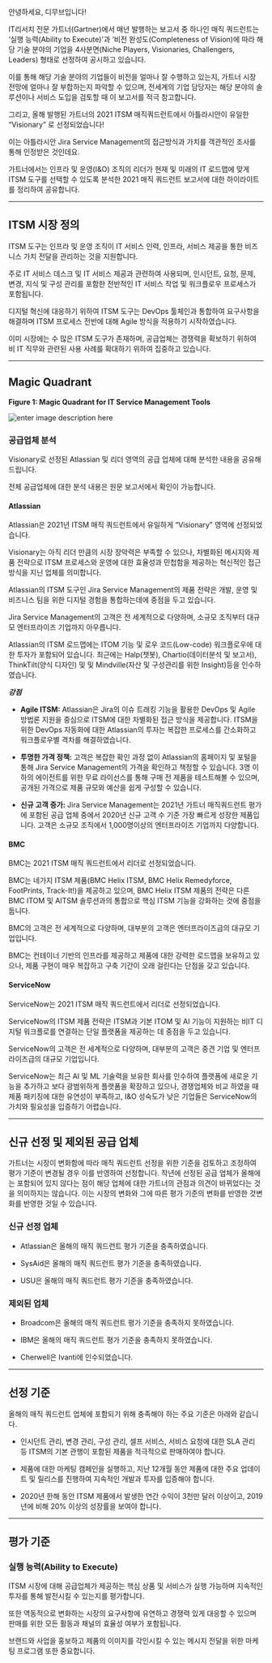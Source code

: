 

안녕하세요, 디무브입니다!

IT리서치 전문 가트너(Gartner)에서 매년 발행하는 보고서 중 하나인 매직 쿼드런트는 ‘실행 능력(Ability to Execute)'과 ‘비전 완성도(Completeness of Vision)에 따라 해당 기술 분야의 기업을 4사분면(Niche Players, Visionaries, Challengers, Leaders) 형태로 선정하여 공시하고 있습니다.

이를 통해 해당 기술 분야의 기업들이 비전을 얼마나 잘 수행하고 있는지, 가트너 시장 전망에 얼마나 잘 부합하는지 파악할 수 있으며, 전세계의 기업 담당자는 해당 분야의 솔루션이나 서비스 도입을 검토할 때 이 보고서를 적극 참고합니다.

그리고, 올해 발행된 가트너의 2021 ITSM 매직쿼드런트에서 아틀라시안이 유일한 “Visionary” 로 선정되었습니다!

이는 아틀라시안 Jira Service Management의 접근방식과 가치를 객관적인 조사를 통해 인정받은 것인데요.

가트너에서는 인프라 및 운영(I&O) 조직의 리더가 현재 및 미래의 IT 로드맵에 맞게 ITSM 도구를 선택할 수 있도록 분석한 2021 매직 쿼드런트 보고서에 대한 하이라이트를 정리하여 공유합니다.

---
## ITSM 시장 정의

ITSM 도구는 인프라 및 운영 조직이 IT 서비스 인력, 인프라, 서비스 제공을 통한 비즈니스 가치 전달을 관리하는 것을 지원합니다.

주로 IT 서비스 데스크 및 IT 서비스 제공과 관련하여 사용되며, 인시던트, 요청, 문제, 변경, 지식 및 구성 관리를 포함한 전반적인 IT 서비스 작업 및 워크플로우 프로세스가 포함됩니다.

디지털 혁신에 대응하기 위하여 ITSM 도구는 DevOps 툴체인과 통합하여 요구사항을 해결하며 ITSM 프로세스 전반에 대해 Agile 방식을 적용하기 시작하였습니다.

이미 시장에는 수 많은 ITSM 도구가 존재하며, 공급업체는 경쟁력을 확보하기 위하여 비 IT 직무와 관련된 사용 사례를 확대하기 위하여 집중하고 있습니다.

---

## Magic Quadrant

**Figure 1: Magic Quadrant for IT Service Management Tools**

![enter image description here](https://static.ziftsolutions.com/files/8a9982117bb7901b017bc4167537191b/thamb.png)

### 공급업체 분석

Visionary로 선정된 Atlassian 및 리더 영역의 공급 업체에 대해 분석한 내용을 공유해 드립니다.

전체 공급업체에 대한 분석 내용은 원문 보고서에서 확인이 가능합니다.

#### Atlassian

Atlassian은 2021년 ITSM 매직 쿼드런트에서 유일하게 “Visionary” 영역에 선정되었습니다.

Visionary는 아직 리더 만큼의 시장 장악력은 부족할 수 있으나, 차별화된 메시지와 제품 전략으로 ITSM 프로세스와 운영에 대한 효율성과 민첩함을 제공하는 혁신적인 접근 방식을 지닌 업체를 의미합니다.

Atlassian의 ITSM 도구인 Jira Service Management의 제품 전략은 개발, 운영 및 비즈니스 팀을 위한 디지털 경험을 통합하는데에 중점을 두고 있습니다. 

Jira Service Management의 고객은 전 세계적으로 다양하며, 소규모 조직부터 대규모 엔터프라이즈 기업까지 아우릅니다.

Atlassian의 ITSM 로드맵에는 ITOM 기능 및 로우 코드(Low-code) 워크플로우에 대한 투자가 포함되어 있습니다. 최근에는 Halp(챗봇), Chartio(데이터분석 및 보고서), ThinkTilt(양식 디자인) 및 및 Mindville(자산 및 구성관리를 위한 Insight)등을 인수하였습니다.

_**강점**_

-   **Agile ITSM:** Atlassian은 Jira의 이슈 트래킹 기능을 활용한 DevOps 및 Agile 방법론 지원을 중심으로 ITSM에 대한 차별화된 접근 방식을 제공합니다. ITSM을 위한 DevOps 자동화에 대한 Atlassian의 투자는 복잡한 프로세스를 간소화하고 워크플로우별 격차를 해결하였습니다.
    
-   **투명한 가격 정책:** 고객은 복잡한 확인 과정 없이 Atlassian의 홈페이지 및 포털을 통해 Jira Service Management의 가격을 확인하고 책정할 수 있습니다. 3명 이하의 에이전트를 위한 무료 라이선스를 통해 구매 전 제품을 테스트해볼 수 있으며, 공개된 가격으로 제품 규모와 예산을 쉽게 구성할 수 있습니다.
    
-   **신규 고객 증가:** Jira Service Management는 2021년 가트너 매직쿼드런트 평가에 포함된 공급 업체 중에서 2020년 신규 고객 수 기준 가장 빠르게 성장한 제품입니다. 고객은 소규모 조직에서 1,000명이상의 엔터프라이즈 기업까지 다양합니다.
    

#### BMC

BMC는 2021 ITSM 매직 쿼드런트에서 리더로 선정되었습니다.

BMC는 네가지 ITSM 제품(BMC Helix ITSM, BMC Helix Remedyforce, FootPrints, Track-It!)을 제공하고 있으며, BMC Helix ITSM 제품의 전략은 다른 BMC ITOM 및 AITSM 솔루션과의 통합으로 핵심 ITSM 기능을 강화하는 것에 중점을 둡니다.

BMC의 고객은 전 세계적으로 다양하며, 대부분의 고객은 엔터프라이즈급의 대규모 기업입니다.

BMC는 컨테이너 기반의 인프라를 제공하고 제품에 대한 강력한 로드맵을 보유하고 있으나, 제품 구현이 매우 복잡하고 구축 기간이 오래 걸린다는 단점을 갖고 있습니다.

#### ServiceNow

ServiceNow는 2021 ITSM 매직 쿼드런트에서 리더로 선정되었습니다.

ServiceNow의 ITSM 제품 전략은 ITSM과 기본 ITOM 및 AI 기능이 지원하는 비IT 디지털 워크플로를 연결하는 단일 플랫폼을 제공하는 데 중점을 두고 있습니다.

ServiceNow의 고객은 전 세계적으로 다양하며, 대부분의 고객은 중견 기업 및 엔터프라이즈급의 대규모 기업입니다.

ServiceNow는 최근 AI 및 ML 기술력을 보유한 회사를 인수하여 플랫폼에 새로운 기능을 추가하고 보다 광범위하게 플랫폼을 확장하고 있으나, 경쟁업체와 비교 하였을 때 제품 패키징에 대한 유연성이 부족하고, I&O 성숙도가 낮은 기업들은 ServiceNow의 가치와 필요성을 입증하기 어렵습니다.

---
## 신규 선정 및 제외된 공급 업체

가트너는 시장이 변화함에 따라 매직 쿼드런트 선정을 위한 기준을 검토하고 조정하여 평가 기준이 변경될 경우 이를 반영하여 선정합니다. 작년에 선정된 공급 업체가 올해에는 포함되어 있지 않다는 점이 해당 업체에 대한 가트너의 관점과 의견이 바뀌었다는 것을 의미하지는 않습니다. 이는 시장의 변화와 그에 따른 평가 기준의 변화를 반영한 것변화를 반영한 ​​것일 수 있습니다.

### 신규 선정 업체

-   Atlassian은 올해의 매직 쿼드런트 평가 기준을 충족하였습니다.
    
-   SysAid은 올해의 매직 쿼드런트 평가 기준을 충족하였습니다.
    
-   USU은 올해의 매직 쿼드런트 평가 기준을 충족하였습니다.
    

### 제외된 업체

-   Broadcom은 올해의 매직 쿼드런트 평가 기준을 충족하지 못하였습니다.
    
-   IBM은 올해의 매직 쿼드런트 평가 기준을 충족하지 못하였습니다.
    
-   Cherwell은 Ivanti에 인수되었습니다.

---

## 선정 기준

올해의 매직 쿼드런트 업체에 포함되기 위해 충족해야 하는 주요 기준은 아래와 같습니다.

-   인시던트 관리, 변경 관리, 구성 관리, 셀프 서비스, 서비스 요청에 대한 SLA 관리 등 ITSM의 기본 관행이 포함된 제품을 적극적으로 판매하여야 합니다.
    
-   제품에 대한 마케팅 캠페인을 실행하고, 지난 12개월 동안 제품에 대한 주요 업데이트 및 릴리스를 진행하여 지속적인 개발과 투자를 입증해야 합니다.
    
-   2020년 한해 동안 ITSM 제품에서 발생한 연간 수익이 3천만 달러 이상이고, 2019년에 비해 20% 이상의 성장률을 보여야 합니다.

---


## 평가 기준

### 실행 능력(Ability to Execute)

ITSM 시장에 대해 공급업체가 제공하는 핵심 상품 및 서비스가 실행 가능하며 지속적인 투자를 통해 발전시킬 수 있는지를 평가합니다.

또한 역동적으로 변화하는 시장의 요구사항에 유연하고 경쟁력 있게 대응할 수 있으며 판매를 위한 모든 활동과 채널의 효율성 여부가 포함됩니다.

브랜드와 사업을 홍보하고 제품의 이미지를 각인시킬 수 있는 메시지 전달을 위한 마케팅 프로그램 또한 중요합니다.
<!--stackedit_data:
eyJoaXN0b3J5IjpbLTE5NDA4NzcwNjMsNzI3ODQ0MTQ3LDE3Mz
MyNzg4NDNdfQ==
-->